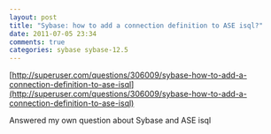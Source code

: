 ```yaml
---
layout: post
title: "Sybase: how to add a connection definition to ASE isql?"
date: 2011-07-05 23:34
comments: true
categories: sybase sybase-12.5
---
```

[http://superuser.com/questions/306009/sybase-how-to-add-a-connection-definition-to-ase-isql](http://superuser.com/questions/306009/sybase-how-to-add-a-connection-definition-to-ase-isql)


Answered my own question about Sybase and ASE isql

